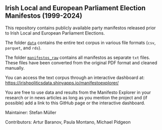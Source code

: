 ## Irish Local and European Parliament Election Manifestos (1999-2024)

This repository contains publicly available party manifestos released prior to Irish Local and European Parliament Elections.

The folder [`data`](data) contains the entire text corpus in various file formats (`csv`, `parquet`, and `rds`). 

The folder [`manifestos_raw`](manifestos_raw) contains all manifestos as separate `txt` files. These files have been converted from the original PDF format and cleaned manually. 

You can access the text corpus through an interactive dashboard at: https://irishpoliticsdata.shinyapps.io/manifestoexplorer/

You are free to use data and results from the Manifesto Explorer in your research or in news articles as long as you mention the project and (if possible) add a link to this GitHub page or the interactive dashboard.

Maintainer: Stefan Müller

Contributors: Artur Baranov, Paula Montano, Michael Pidgeon
